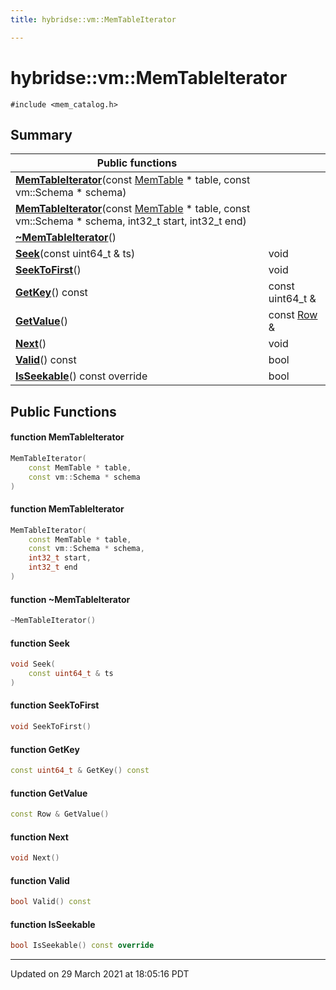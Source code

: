 ```yaml
---
title: hybridse::vm::MemTableIterator

---
```

# hybridse::vm::MemTableIterator



`#include <mem_catalog.h>`

## Summary


|  Public functions|            |
| -------------- | -------------- |
|**[MemTableIterator](/hybridse/usage/api/c++/Classes/classhybridse_1_1vm_1_1_mem_table_iterator.md#function-memtableiterator)**(const [MemTable](/hybridse/usage/api/c++/Namespaces/namespacehybridse_1_1vm.md#typedef-memtable) * table, const vm::Schema * schema)|  |
|**[MemTableIterator](/hybridse/usage/api/c++/Classes/classhybridse_1_1vm_1_1_mem_table_iterator.md#function-memtableiterator)**(const [MemTable](/hybridse/usage/api/c++/Namespaces/namespacehybridse_1_1vm.md#typedef-memtable) * table, const vm::Schema * schema, int32_t start, int32_t end)|  |
|**[~MemTableIterator](/hybridse/usage/api/c++/Classes/classhybridse_1_1vm_1_1_mem_table_iterator.md#function-~memtableiterator)**()|  |
|**[Seek](/hybridse/usage/api/c++/Classes/classhybridse_1_1vm_1_1_mem_table_iterator.md#function-seek)**(const uint64_t & ts)| void  |
|**[SeekToFirst](/hybridse/usage/api/c++/Classes/classhybridse_1_1vm_1_1_mem_table_iterator.md#function-seektofirst)**()| void  |
|**[GetKey](/hybridse/usage/api/c++/Classes/classhybridse_1_1vm_1_1_mem_table_iterator.md#function-getkey)**() const| const uint64_t &  |
|**[GetValue](/hybridse/usage/api/c++/Classes/classhybridse_1_1vm_1_1_mem_table_iterator.md#function-getvalue)**()| const [Row](/hybridse/usage/api/c++/Classes/classhybridse_1_1codec_1_1_row.md) &  |
|**[Next](/hybridse/usage/api/c++/Classes/classhybridse_1_1vm_1_1_mem_table_iterator.md#function-next)**()| void  |
|**[Valid](/hybridse/usage/api/c++/Classes/classhybridse_1_1vm_1_1_mem_table_iterator.md#function-valid)**() const| bool  |
|**[IsSeekable](/hybridse/usage/api/c++/Classes/classhybridse_1_1vm_1_1_mem_table_iterator.md#function-isseekable)**() const override| bool  |

## Public Functions

#### function MemTableIterator

```cpp
MemTableIterator(
    const MemTable * table,
    const vm::Schema * schema
)
```


#### function MemTableIterator

```cpp
MemTableIterator(
    const MemTable * table,
    const vm::Schema * schema,
    int32_t start,
    int32_t end
)
```


#### function ~MemTableIterator

```cpp
~MemTableIterator()
```


#### function Seek

```cpp
void Seek(
    const uint64_t & ts
)
```


#### function SeekToFirst

```cpp
void SeekToFirst()
```


#### function GetKey

```cpp
const uint64_t & GetKey() const
```


#### function GetValue

```cpp
const Row & GetValue()
```


#### function Next

```cpp
void Next()
```


#### function Valid

```cpp
bool Valid() const
```


#### function IsSeekable

```cpp
bool IsSeekable() const override
```


-------------------------------

Updated on 29 March 2021 at 18:05:16 PDT